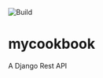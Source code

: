 ![Build](https://travis-ci.com/erischon/project-mycookbook.svg?branch=master)


# mycookbook
A Django Rest API
